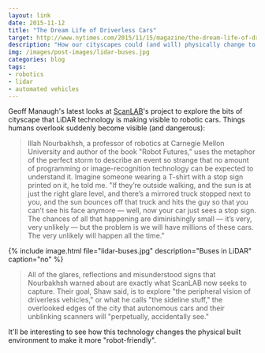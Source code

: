 ```yaml
---
layout: link
date: 2015-11-12
title: "The Dream Life of Driverless Cars"
target: http://www.nytimes.com/2015/11/15/magazine/the-dream-life-of-driverless-cars.html
description: "How our cityscapes could (and will) physically change to be friendly for robot cars."
img: /images/post-images/lidar-buses.jpg
categories: blog
tags:
- robotics
- lidar
- automated vehicles
---
```


Geoff Manaugh's latest looks at [ScanLAB](http://scanlabprojects.co.uk/)'s project to explore the bits of cityscape that LiDAR technology is making visible to robotic cars. Things humans overlook suddenly become visible (and dangerous):

> Illah Nourbakhsh, a professor of robotics at Carnegie Mellon University and author of the book "Robot Futures," uses the metaphor of the perfect storm to describe an event so strange that no amount of programming or image-­recognition technology can be expected to understand it. Imagine someone wearing a T-­shirt with a stop sign printed on it, he told me. "If they’re outside walking, and the sun is at just the right glare level, and there’s a mirrored truck stopped next to you, and the sun bounces off that truck and hits the guy so that you can’t see his face anymore &mdash; well, now your car just sees a stop sign. The chances of all that happening are diminishingly small &mdash; it’s very, very unlikely &mdash; but the problem is we will have millions of these cars. The very unlikely will happen all the time."

{% include image.html file="lidar-buses.jpg" description="Buses in LiDAR" caption="no" %}

> All of the glares, reflections and misunderstood signs that Nourbakhsh warned about are exactly what ScanLAB now seeks to capture. Their goal, Shaw said, is to explore "the peripheral vision of driverless vehicles," or what he calls "the sideline stuff," the overlooked edges of the city that autonomous cars and their unblinking scanners will "perpetually, accidentally see."

It'll be interesting to see how this technology changes the physical built environment to make it more "robot-friendly".
